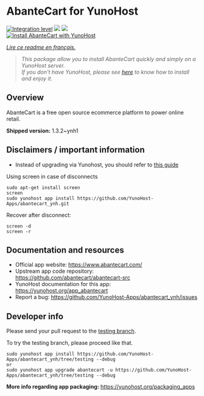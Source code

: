 # AbanteCart for YunoHost

[![Integration level](https://dash.yunohost.org/integration/abantecart.svg)](https://dash.yunohost.org/appci/app/abantecart) ![](https://ci-apps.yunohost.org/ci/badges/abantecart.status.svg) ![](https://ci-apps.yunohost.org/ci/badges/abantecart.maintain.svg)  
[![Install AbanteCart with YunoHost](https://install-app.yunohost.org/install-with-yunohost.png)](https://install-app.yunohost.org/?app=abantecart)

*[Lire ce readme en français.](./README_fr.md)*

> *This package allow you to install AbanteCart quickly and simply on a YunoHost server.  
If you don't have YunoHost, please see [here](https://yunohost.org/install) to know how to install and enjoy it.*

## Overview

AbanteCart is a free open source ecommerce platform to power online retail. 

**Shipped version:** 1.3.2~ynh1

## Disclaimers / important information

- Instead of upgrading via Yunohost, you should refer to [this guide](https://abantecart.atlassian.net/wiki/spaces/AD/pages/5275676/Upgrade+manually)

Using screen in case of disconnects

``` 
sudo apt-get install screen
screen
sudo yunohost app install https://github.com/YunoHost-Apps/abantecart_ynh.git
```
Recover after disconnect:
```
screen -d
screen -r
```

## Documentation and resources

* Official app website: https://www.abantecart.com/
* Upstream app code repository: https://github.com/abantecart/abantecart-src
* YunoHost documentation for this app: https://yunohost.org/app_abantecart
* Report a bug: https://github.com/YunoHost-Apps/abantecart_ynh/issues

## Developer info

Please send your pull request to the [testing branch](https://github.com/YunoHost-Apps/abantecart_ynh/tree/testing).

To try the testing branch, please proceed like that.
```
sudo yunohost app install https://github.com/YunoHost-Apps/abantecart_ynh/tree/testing --debug
or
sudo yunohost app upgrade abantecart -u https://github.com/YunoHost-Apps/abantecart_ynh/tree/testing --debug
```

**More info regarding app packaging:** https://yunohost.org/packaging_apps
